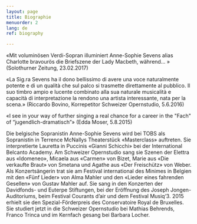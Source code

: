 ```yaml
---
layout: page
title: Biographie
menuorder: 2
lang: de
ref: biography

---
```

«Mit voluminösen Verdi-Sopran illuminiert Anne-Sophie Sevens alias Charlotte bravourös die Briefszene der Lady Macbeth, während... » (Solothurner Zeitung, 23.02.2017)

«La Sig.ra Sevens ha il dono bellissimo di avere una voce naturalmente potente e di un qualità che sul palco si trasmette direttamente al pubblico. Il suo timbro ampio e lucente combinato alla sua naturale musicalità e capacità di interpretazione la rendono una artista interessante, nata per la scena.» (Riccardo Bovino, Korrepetitor Schweizer Opernstudio, 5.6.2016)

«I see in your way of further singing a real chance for a career in the "Fach" of “jugendlich-dramatisch”» (Edda Moser, 5.8.2015)


Die belgische Sopranistin Anne-Sophie Sevens wird bei TOBS als Sopranistin in Terrence McNallys Theaterstück «Masterclass» auftreten. Sie interpretierte Lauretta in Puccinis «Gianni Schicchi» bei der International Belcanto Academy. Am Schweizer Opernstudio sang sie Szenen der Elettra aus «Idomeneo», Micaela aus «Carmen» von Bizet, Marie aus «Die verkaufte Braut» von Smetana und Agathe aus «Der Freischütz» von Weber. Als Konzertsängerin trat sie am Festival international des Minimes in Belgien mit den «Fünf Lieder» von Alma Mahler und den «Lieder eines fahrenden Gesellen» von Gustav Mahler auf. Sie sang in den Konzerten der Davidfonds- und Euterpe Stiftungen, bei der Eröffnung des Joseph Jongen-Auditoriums, beim Festival Courants d’air und dem Festival Musiq‘3. 2015 erhielt sie den Spezial-Förderpreis des Conservatoire Royal de Bruxelles. Sie studiert jetzt in die Schweizer Opernstudio bei Mathias Behrends, Franco Trinca und im Kernfach gesang bei Barbara Locher.




